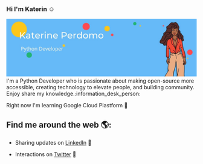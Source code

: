 ### Hi I'm Katerin :relaxed:

<img src= "https://github.com/KaterinPerdom/KaterinPerdom/blob/master/KaterinePerdomo.jpg">
I'm a Python Developer who is passionate about making open-source more accessible, creating technology to elevate people, and building community. Enjoy share my knowledge.:information_desk_person:

Right now I'm learning Google Cloud Plastform :rocket: 

## Find me around the web 🌎:
  - Sharing updates on <a href=" https://www.linkedin.com/in/katerine-perdomo-moreno/">LinkedIn</a> :briefcase:
  
  - Interactions on <a href="https://twitter.com/Katerin_Perdom">Twitter</a> :dancer:

<!--
**KaterinPerdom/KaterinPerdom** is a ✨ _special_ ✨ repository because its `README.md` (this file) appears on your GitHub profile.

Here are some ideas to get you started:

- 🔭 I’m currently working on ...
- 🌱 I’m currently learning ...
- 👯 I’m looking to collaborate on ...
- 🤔 I’m looking for help with ...
- 💬 Ask me about ...
- 📫 How to reach me: ...
- 😄 Pronouns: ...
- ⚡ Fun fact: ...
-->
